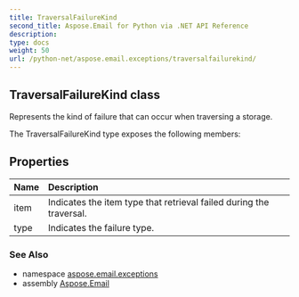 ```yaml
---
title: TraversalFailureKind
second_title: Aspose.Email for Python via .NET API Reference
description: 
type: docs
weight: 50
url: /python-net/aspose.email.exceptions/traversalfailurekind/
---
```


## TraversalFailureKind class

Represents the kind of failure that can occur when traversing a storage.

The TraversalFailureKind type exposes the following members:
## Properties
| Name | Description |
| :- | :- |
|item|Indicates the item type that retrieval failed during the traversal.|
|type|Indicates the failure type.|

### See Also

* namespace [aspose.email.exceptions](/python-net/aspose.email.exceptions/)
* assembly [Aspose.Email](/python-net/)

